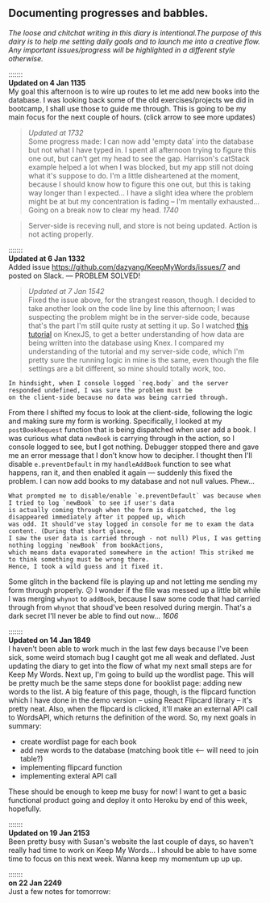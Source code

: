 ## Documenting progresses and babbles. 
*The loose and chitchat writing in this diary is intentional.The purpose of this dairy is to help me setting daily goals and to launch me into a creative flow. Any important issues/progress will be highlighted in a different style otherwise.*  

:::::::  
**Updated on 4 Jan 1135**  
My goal this afternoon is to wire up routes to let me add new books into the database. I was looking back some of the old exercises/projects we did in bootcamp, I shall use those to guide me through. This is going to be my main focus for the next couple of hours. (click arrow to see more updates)

> *Updated at 1732*  
Some progress made: I can now add 'empty data' into the database but not what I have typed in. I spent all afternoon trying to figure this one out, but can't get my head to see the gap. Harrison's catStack example helped a lot when I was blocked, but my app still not doing what it's suppose to do. I'm a little disheartened at the moment, because I should know how to figure this one out, but this is taking way longer than I expected... I have a slight idea where the problem might be at but my concentration is fading – I'm mentally exhausted... Going on a break now to clear my head. *1740*

> Server-side is receving null, and store is not being updated. Action is not acting properly. 

:::::::  
**Updated at 6 Jan 1332**   
Added issue https://github.com/dazyang/KeepMyWords/issues/7 and posted on Slack. — PROBLEM SOLVED!

> *Updated at 7 Jan 1542*  
Fixed the issue above, for the strangest reason, though. I decided to take another look on the code line by line this afternoon; I was suspecting the problem might be in the server-side code, because that's the part I'm still quite rusty at setting it up. So I watched [this tutorial](https://www.youtube.com/watch?v=aWLlh_Gn_oA&index=7&list=PL7sCSgsRZ-smPRSrim4bX5TQfRue1jKfw) on KnexJS, to get a better understanding of how data are being written into the database using Knex. I compared my understanding of the tutorial and my server-side code, which I'm pretty sure the running logic in mine is the same, even though the file settings are a bit different, so mine should totally work, too.   
```
In hindsight, when I console logged `req.body` and the server responded undefined, I was sure the problem must be 
on the client-side because no data was being carried through. 
```  
From there I shifted my focus to look at the client-side, following the logic and making sure my form is working. Specifically, I looked at my `postBookRequest` function that is being dispatched when user add a book. I was curious what data `newBook` is carrying through in the action, so I console logged to see, but I got nothing. Debugger stopped there and gave me an error message that I don't know how to decipher. I thought then I'll disable `e.preventDefault` in my `handleAddBook` function to see what happens, ran it, and then enabled it again — suddenly this fixed the problem. I can now add books to my database and not null values. Phew...   
```
What prompted me to disable/enable `e.preventDefault` was because when I tried to log `newBook` to see if user's data 
is actually coming through when the form is dispatched, the log disappeared immediately after it popped up, which 
was odd. It should've stay logged in console for me to exam the data content. (During that short glance, 
I saw the user data is carried through - not null) Plus, I was getting nothing logging `newBook` from bookActions, 
which means data evaporated somewhere in the action! This striked me to think something must be wrong there. 
Hence, I took a wild guess and it fixed it. 
```
Some glitch in the backend file is playing up and not letting me sending my form through properly. :confused: I wonder if the file was messed up a little bit while I was merging `whynot` to `addBook`, because I saw some code that had carried through from `whynot` that shoud've been resolved during mergin. That's a dark secret I'll never be able to find out now... *1606*  

:::::::  
**Updated on 14 Jan 1849**  
I haven't been able to work much in the last few days because I've been sick, some weird stomach bug I caught got me all weak and deflated. Just updating the diary to get into the flow of what my next small steps are for Keep My Words. Next up, I'm going to build up the wordlist page. This will be pretty much be the same steps done for booklist page: adding new words to the list. A big feature of this page, though, is the flipcard function which I have done in the demo version – using React Flipcard library – it's pretty neat. Also, when the flipcard is clicked, it'll make an external API call to WordsAPI, which returns the definition of the word. So, my next goals in summary:  
  - create wordlist page for each book
  - add new words to the database (matching book title <-- will need to join table?)
  - implementing flipcard function
  - implementing exteral API call  

These should be enough to keep me busy for now! I want to get a basic functional product going and deploy it onto Heroku by end of this week, hopefully.  

:::::::  
**Updated on 19 Jan 2153**  
Been pretty busy with Susan's website the last couple of days, so haven't really had time to work on Keep My Words... I should be able to have some time to focus on this next week. Wanna keep my momentum up up up.  

:::::::  
**on 22 Jan 2249**  
Just a few notes for tomorrow:

